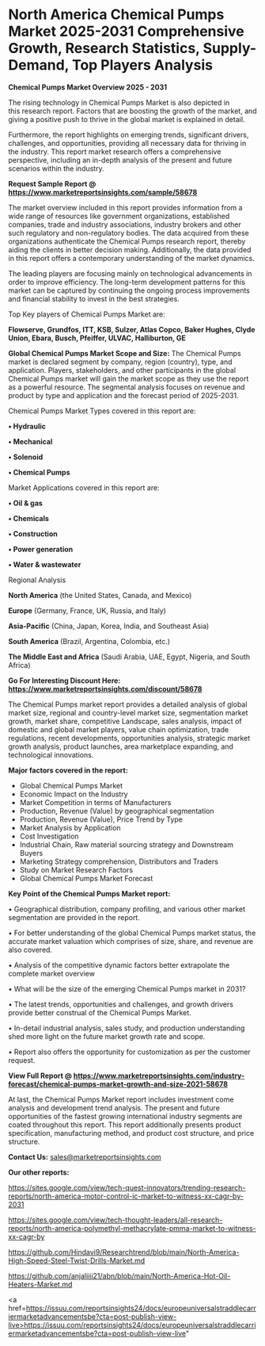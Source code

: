 # North America Chemical Pumps Market 2025-2031 Comprehensive Growth, Research Statistics, Supply-Demand,  Top Players Analysis

<Strong> Chemical Pumps Market Overview 2025 - 2031</strong>

The rising technology in Chemical Pumps Market is also depicted in this research report. Factors that are boosting the growth of the market, and giving a positive push to thrive in the global market is explained in detail.

Furthermore, the report highlights on emerging trends, significant drivers, challenges, and opportunities, providing all necessary data for thriving in the industry. This report market research offers a comprehensive perspective, including an in-depth analysis of the present and future scenarios within the industry.

<strong>Request Sample Report @ <a href=https://www.marketreportsinsights.com/sample/58678>https://www.marketreportsinsights.com/sample/58678</a></strong>

The market overview included in this report provides information from a wide range of resources like government organizations, established companies, trade and industry associations, industry brokers and other such regulatory and non-regulatory bodies. The data acquired from these organizations authenticate the Chemical Pumps research report, thereby aiding the clients in better decision making. Additionally, the data provided in this report offers a contemporary understanding of the market dynamics.

The leading players are focusing mainly on technological advancements in order to improve efficiency. The long-term development patterns for this market can be captured by continuing the ongoing process improvements and financial stability to invest in the best strategies.

Top Key players of Chemical Pumps Market are:

<strong>Flowserve, Grundfos, ITT, KSB, Sulzer, Atlas Copco, Baker Hughes, Clyde Union, Ebara, Busch, Pfeiffer, ULVAC, Halliburton, GE</strong>

<strong><b>Global Chemical Pumps Market Scope and Size:</b></strong>
The Chemical Pumps market is declared segment by company, region (country), type, and application. Players, stakeholders, and other participants in the global Chemical Pumps market will gain the market scope as they use the report as a powerful resource. The segmental analysis focuses on revenue and product by type and application and the forecast period of 2025-2031.

Chemical Pumps Market Types covered in this report are:

<strong>• Hydraulic

• Mechanical

• Solenoid

• Chemical Pumps</strong>

Market Applications covered in this report are:

<strong>• Oil & gas

• Chemicals

• Construction

• Power generation

• Water & wastewater</strong> 

Regional Analysis

<strong>North America</strong> (the United States, Canada, and Mexico)

<strong>Europe</strong> (Germany, France, UK, Russia, and Italy)

<strong>Asia-Pacific</strong> (China, Japan, Korea, India, and Southeast Asia)

<strong>South America</strong> (Brazil, Argentina, Colombia, etc.)

<strong>The Middle East and Africa</strong> (Saudi Arabia, UAE, Egypt, Nigeria, and South Africa)

<strong>Go For Interesting Discount Here: <a href=https://www.marketreportsinsights.com/discount/58678>https://www.marketreportsinsights.com/discount/58678</a></strong>

The Chemical Pumps market report provides a detailed analysis of global market size, regional and country-level market size, segmentation market growth, market share, competitive Landscape, sales analysis, impact of domestic and global market players, value chain optimization, trade regulations, recent developments, opportunities analysis, strategic market growth analysis, product launches, area marketplace expanding, and technological innovations.

<strong><b>Major factors covered in the report:</b></strong>
<ul>
  <li>Global Chemical Pumps Market </li>
  <li>Economic Impact on the Industry</li>
  <li>Market Competition in terms of Manufacturers</li>
  <li>Production, Revenue (Value) by geographical segmentation</li>
  <li>Production, Revenue (Value), Price Trend by Type</li>
  <li>Market Analysis by Application</li>
  <li>Cost Investigation</li>
  <li>Industrial Chain, Raw material sourcing strategy and Downstream Buyers</li>
  <li>Marketing Strategy comprehension, Distributors and Traders</li>
  <li>Study on Market Research Factors</li>
  <li>Global Chemical Pumps Market Forecast</li>
</ul>

<strong><b>Key Point of the Chemical Pumps Market report:</b></strong>

• Geographical distribution, company profiling, and various other market segmentation are provided in the report.

• For better understanding of the global Chemical Pumps market status, the accurate market valuation which comprises of size, share, and revenue are also covered.

• Analysis of the competitive dynamic factors better extrapolate the complete market overview

• What will be the size of the emerging Chemical Pumps market in 2031?

• The latest trends, opportunities and challenges, and growth drivers provide better construal of the Chemical Pumps Market.

• In-detail industrial analysis, sales study, and production understanding shed more light on the future market growth rate and scope.

• Report also offers the opportunity for customization as per the customer request.

<strong><b>View Full Report @ <a href=https://www.marketreportsinsights.com/industry-forecast/chemical-pumps-market-growth-and-size-2021-58678>https://www.marketreportsinsights.com/industry-forecast/chemical-pumps-market-growth-and-size-2021-58678</a></b></strong>


At last, the Chemical Pumps Market report includes investment come analysis and development trend analysis. The present and future opportunities of the fastest growing international industry segments are coated throughout this report. This report additionally presents product specification, manufacturing method, and product cost structure, and price structure.

<strong>Contact Us:</strong>
sales@marketreportsinsights.com

<strong>Our other reports:</strong>

<a href=https://sites.google.com/view/tech-quest-innovators/trending-research-reports/north-america-motor-control-ic-market-to-witness-xx-cagr-by-2031>https://sites.google.com/view/tech-quest-innovators/trending-research-reports/north-america-motor-control-ic-market-to-witness-xx-cagr-by-2031</a>

<a href=https://sites.google.com/view/tech-thought-leaders/all-research-reports/north-america-polymethyl-methacrylate-pmma-market-to-witness-xx-cagr-by>https://sites.google.com/view/tech-thought-leaders/all-research-reports/north-america-polymethyl-methacrylate-pmma-market-to-witness-xx-cagr-by</a>

<a href=https://github.com/Hindavi9/Researchtrend/blob/main/North-America-High-Speed-Steel-Twist-Drills-Market.md>https://github.com/Hindavi9/Researchtrend/blob/main/North-America-High-Speed-Steel-Twist-Drills-Market.md</a>

<a href=https://github.com/anjaliiii21/abn/blob/main/North-America-Hot-Oil-Heaters-Market.md>https://github.com/anjaliiii21/abn/blob/main/North-America-Hot-Oil-Heaters-Market.md</a>

<a href=https://issuu.com/reportsinsights24/docs/europeuniversalstraddlecarriermarketadvancementsbe?cta=post-publish-view-live>https://issuu.com/reportsinsights24/docs/europeuniversalstraddlecarriermarketadvancementsbe?cta=post-publish-view-live</a>"
